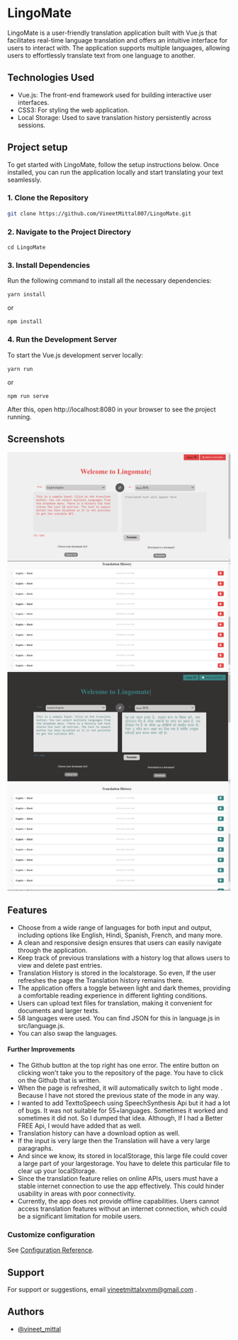# LingoMate

LingoMate is a user-friendly translation application built with Vue.js that facilitates real-time language translation and offers an intuitive interface for users to interact with. The application supports multiple languages, allowing users to effortlessly translate text from one language to another.

## Technologies Used

- Vue.js: The front-end framework used for building interactive user interfaces.
- CSS3: For styling the web application.
- Local Storage: Used to save translation history persistently across sessions.

## Project setup

To get started with LingoMate, follow the setup instructions below. Once installed, you can run the application locally and start translating your text seamlessly.

### 1. Clone the Repository

```bash
git clone https://github.com/VineetMittal007/LingoMate.git

```
### 2. Navigate to the Project Directory
```
cd LingoMate
```

### 3.  Install Dependencies
Run the following command to install all the necessary dependencies:
```
yarn install
```
or 
```
npm install
```
### 4. Run the Development Server
To start the Vue.js development server locally:
```
yarn run
```
or 
```
npm run serve
```
After this, open http://localhost:8080 in your browser to see the project running.


## Screenshots

![App Screenshot](./Screenshot%202024-10-13%20234443.png)
![App Screenshot](./Screenshot%202024-10-13%20234505.png)
![App Screenshot](./Screenshot%202024-10-13%20234525.png)
![App Screenshot](./Screenshot%202024-10-13%20234538.png)

## Features

- Choose from a wide range of languages for both input and output, including options like English, Hindi, Spanish, French, and many more.
-  A clean and responsive design ensures that users can easily navigate through the application.
- Keep track of previous translations with a history log that allows users to view and delete past entries.
- Translation History is stored in the localstorage. So even, If the user refreshes the page the Translation history remains there.
- The application offers a toggle between light and dark themes, providing a comfortable reading experience in different lighting conditions.
- Users can upload text files for translation, making it convenient for documents and larger texts.
- 58 languages were used. You can find JSON for this in language.js in src/language.js.
- You can also swap the languages.



#### Further Improvements
- The Github button at the top right has one error. The entire button on clicking won't take you to the repository of the page. You have to click on the Github that is written.
- When the page is refreshed, it will automatically switch to light mode . Because I have not stored the previous state of the mode in any way.
- I wanted to add TexttoSpeech using SpeechSynthesis Api but it had a lot of bugs. It was not suitable for 55+languages. Sometimes it worked and sometimes it did not. So I dumped that idea.  Although, If I had a Better FREE Api, I would have added that as well.
- Translation history can have a download option as well.
- If the input is very large then the Translation will have a very large paragraphs. 
- And since we know, its stored in localStorage, this large file could cover a large part of your largestorage. You have to delete this particular file to clear up your localStorage.
- Since the translation feature relies on online APIs, users must have a stable internet connection to use the app effectively. This could hinder usability in areas with poor connectivity.
- Currently, the app does not provide offline capabilities. Users cannot access translation features without an internet connection, which could be a significant limitation for mobile users.

### Customize configuration
See [Configuration Reference](https://cli.vuejs.org/config/).


## Support

For support or suggestions, email vineetmittalxvnm@gmail.com  .

## Authors

- [@vineet_mittal](https://www.github.com/VineetMittal007)



